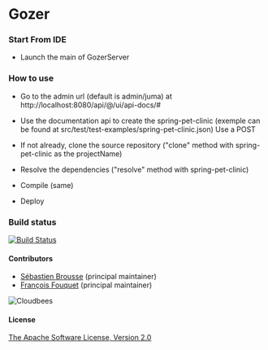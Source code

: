 # Gozer

### Start From IDE


* Launch the main of GozerServer

### How to use

* Go to the admin url (default is admin/juma) at http://localhost:8080/api/@/ui/api-docs/#

* Use the documentation api to create the spring-pet-clinic (exemple can be found at src/test/test-examples/spring-pet-clinic.json)
  Use a POST

* If not already, clone the source repository ("clone" method with spring-pet-clinic as the projectName)

* Resolve the dependencies ("resolve" method with spring-pet-clinic)

* Compile (same)

* Deploy


### Build status

[![Build Status](https://buildhive.cloudbees.com/job/GozerProject/job/gozer/badge/icon)](https://buildhive.cloudbees.com/job/GozerProject/job/gozer/)

#### Contributors

 - [Sébastien Brousse](https://twitter.com/seb_brousse) (principal maintainer)
 - [François Fouquet](https://twitter.com/dukeboard) (principal maintainer)


![Cloudbees](http://web-static-cloudfront.s3.amazonaws.com/images/badges/BuiltOnDEV.png)

#### License

[The Apache Software License, Version 2.0](http://www.apache.org/licenses/LICENSE-2.0.txt)


